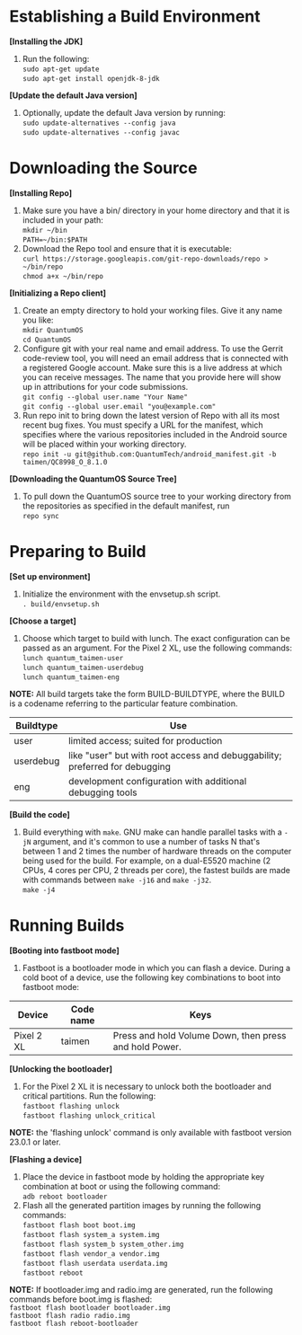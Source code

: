 Establishing a Build Environment  
===
**[Installing the JDK]**  
1. Run the following:  
`sudo apt-get update`  
`sudo apt-get install openjdk-8-jdk`  

**[Update the default Java version]**   
1. Optionally, update the default Java version by running:  
`sudo update-alternatives --config java`  
`sudo update-alternatives --config javac`  

Downloading the Source  
===
**[Installing Repo]**  
1. Make sure you have a bin/ directory in your home directory and that it is included in your path:  
`mkdir ~/bin`  
`PATH=~/bin:$PATH`  
2. Download the Repo tool and ensure that it is executable:  
`curl https://storage.googleapis.com/git-repo-downloads/repo > ~/bin/repo`  
`chmod a+x ~/bin/repo`  

**[Initializing a Repo client]**  
1. Create an empty directory to hold your working files. Give it any name you like:  
`mkdir QuantumOS`  
`cd QuantumOS`  
2. Configure git with your real name and email address. To use the Gerrit code-review tool, you will need an email address that is connected with a registered Google account. Make sure this is a live address at which you can receive messages. The name that you provide here will show up in attributions for your code submissions.  
`git config --global user.name "Your Name"`  
`git config --global user.email "you@example.com"`  
3. Run repo init to bring down the latest version of Repo with all its most recent bug fixes. You must specify a URL for the manifest, which specifies where the various repositories included in the Android source will be placed within your working directory.  
`repo init -u git@github.com:QuantumTech/android_manifest.git -b taimen/QC8998_O_8.1.0`  

**[Downloading the QuantumOS Source Tree]**  
1. To pull down the QuantumOS source tree to your working directory from the repositories as specified in the default manifest, run  
`repo sync`  

Preparing to Build  
===
**[Set up environment]**  
1. Initialize the environment with the envsetup.sh script.  
`. build/envsetup.sh`  

**[Choose a target]**
1. Choose which target to build with lunch. The exact configuration can be passed as an argument. For the Pixel 2 XL, use the following commands:  
`lunch quantum_taimen-user`  
`lunch quantum_taimen-userdebug`  
`lunch quantum_taimen-eng`  

**NOTE:** All build targets take the form BUILD-BUILDTYPE, where the BUILD is a codename referring to the particular feature combination.  

| Buildtype | Use |
| --------- | --- |
| user | limited access; suited for production |
| userdebug | like "user" but with root access and debuggability; preferred for debugging |
| eng | development configuration with additional debugging tools |

**[Build the code]**  
1. Build everything with `make`. GNU make can handle parallel tasks with a `-jN` argument, and it's common to use a number of tasks N that's between 1 and 2 times the number of hardware threads on the computer being used for the build. For example, on a dual-E5520 machine (2 CPUs, 4 cores per CPU, 2 threads per core), the fastest builds are made with commands between `make -j16` and `make -j32`.  
`make -j4`  

Running Builds  
===
**[Booting into fastboot mode]**  
1. Fastboot is a bootloader mode in which you can flash a device. During a cold boot of a device, use the following key combinations to boot into fastboot mode:  

| Device | Code name | Keys |
| ------ | --------- | ---- |
| Pixel 2 XL | taimen | Press and hold Volume Down, then press and hold Power. |

**[Unlocking the bootloader]**  
1. For the Pixel 2 XL it is necessary to unlock both the bootloader and critical partitions. Run the following:  
`fastboot flashing unlock`  
`fastboot flashing unlock_critical`  

**NOTE:** the 'flashing unlock' command is only available with fastboot version 23.0.1 or later.  

**[Flashing a device]**  
1. Place the device in fastboot mode by holding the appropriate key combination at boot or using the following command:  
`adb reboot bootloader`  
2. Flash all the generated partition images by running the following commands:  
`fastboot flash boot boot.img`  
`fastboot flash system_a system.img`  
`fastboot flash system_b system_other.img`  
`fastboot flash vendor_a vendor.img`  
`fastboot flash userdata userdata.img`  
`fastboot reboot`  

**NOTE:** If bootloader.img and radio.img are generated, run the following commands before boot.img is flashed:  
`fastboot flash bootloader bootloader.img`  
`fastboot flash radio radio.img`  
`fastboot flash reboot-bootloader`  